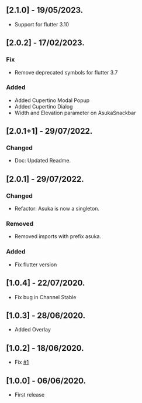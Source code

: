 ## [2.1.0] - 19/05/2023.

- Support for flutter 3.10

## [2.0.2] - 17/02/2023.

### Fix

- Remove deprecated symbols for flutter 3.7

### Added

- Added Cupertino Modal Popup
- Added Cupertino Dialog
- Width and Elevation parameter on AsukaSnackbar

## [2.0.1+1] - 29/07/2022.

### Changed

- Doc: Updated Readme.

## [2.0.1] - 29/07/2022.

### Changed

- Refactor: Asuka is now a singleton.

### Removed

- Removed imports with prefix asuka.

### Added

- Fix flutter version

## [1.0.4] - 22/07/2020.

- Fix bug in Channel Stable

## [1.0.3] - 28/06/2020.

- Added Overlay

## [1.0.2] - 18/06/2020.

- Fix [#1](https://github.com/Flutterando/asuka/issues/1)

## [1.0.0] - 06/06/2020.

- First release
